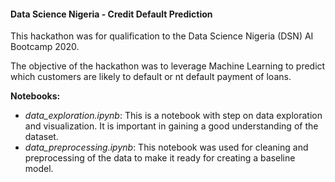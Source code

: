 
#### Data Science Nigeria - Credit Default Prediction

This hackathon was for qualification to the Data Science Nigeria (DSN) AI Bootcamp 2020.

The objective of the hackathon was to leverage Machine Learning to predict which customers are likely to default or nt default payment of loans.

**Notebooks:**
- *data_exploration.ipynb*: This is a notebook with step on data exploration and visualization. It is important in gaining a good understanding of the dataset.
- *data_preprocessing.ipynb*: This notebook was used for cleaning and preprocessing of the data to make it ready for creating a baseline model.
